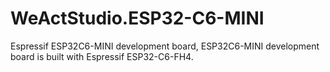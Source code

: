 # WeActStudio.ESP32-C6-MINI

Espressif ESP32C6-MINI development board, ESP32C6-MINI development board is built with Espressif ESP32-C6-FH4.
